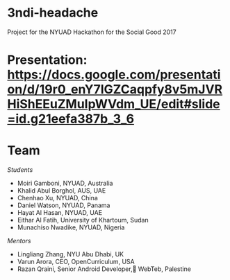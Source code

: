 # 3ndi-headache
Project for the NYUAD Hackathon for the Social Good 2017
# Presentation: https://docs.google.com/presentation/d/19r0_enY7IGZCaqpfy8v5mJVRHiShEEuZMuIpWVdm_UE/edit#slide=id.g21eefa387b_3_6

# Team
*Students*
* Moiri Gamboni, NYUAD, Australia
* Khalid Abul Borghol, AUS, UAE
* Chenhao Xu, NYUAD, China
* Daniel Watson, NYUAD, Panama
* Hayat Al Hasan, NYUAD, UAE
* Eithar Al Fatih, University of Khartoum, Sudan
* Munachiso Nwadike, NYUAD, Nigeria

*Mentors*
* Lingliang Zhang, NYU Abu Dhabi, UK
* Varun Arora, CEO, OpenCurriculum, USA 
* Razan Qraini, Senior Android Developer, ًWebTeb, Palestine
